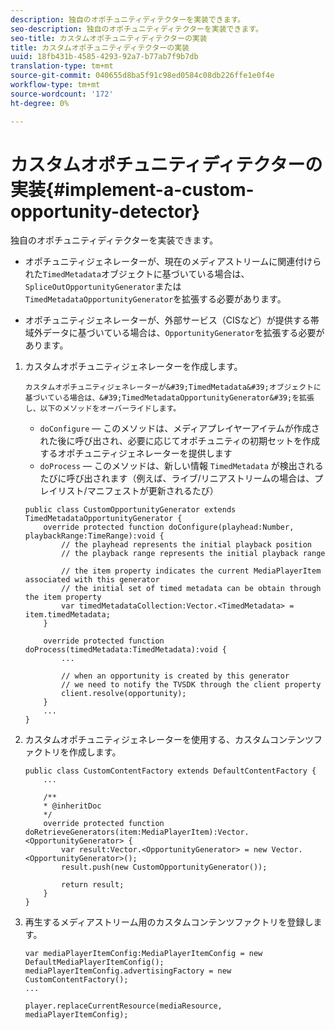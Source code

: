 ```yaml
---
description: 独自のオポチュニティディテクターを実装できます。
seo-description: 独自のオポチュニティディテクターを実装できます。
seo-title: カスタムオポチュニティディテクターの実装
title: カスタムオポチュニティディテクターの実装
uuid: 18fb431b-4585-4293-92a7-b77ab7f9b7db
translation-type: tm+mt
source-git-commit: 040655d8ba5f91c98ed0584c08db226ffe1e0f4e
workflow-type: tm+mt
source-wordcount: '172'
ht-degree: 0%

---
```



# カスタムオポチュニティディテクターの実装{#implement-a-custom-opportunity-detector}

独自のオポチュニティディテクターを実装できます。

* オポチュニティジェネレーターが、現在のメディアストリームに関連付けられた`TimedMetadata`オブジェクトに基づいている場合は、`SpliceOutOpportunityGenerator`または`TimedMetadataOpportunityGenerator`を拡張する必要があります。

* オポチュニティジェネレーターが、外部サービス（CISなど）が提供する帯域外データに基づいている場合は、`OpportunityGenerator`を拡張する必要があります。

1. カスタムオポチュニティジェネレーターを作成します。

       カスタムオポチュニティジェネレーターが&#39;TimedMetadata&#39;オブジェクトに基づいている場合は、&#39;TimedMetadataOpportunityGenerator&#39;を拡張し、以下のメソッドをオーバーライドします。
   
   * `doConfigure`  — このメソッドは、メディアプレイヤーアイテムが作成された後に呼び出され、必要に応じてオポチュニティの初期セットを作成するオポチュニティジェネレーターを提供します
   * `doProcess`  — このメソッドは、新しい情報 `TimedMetadata` が検出されるたびに呼び出されます（例えば、ライブ/リニアストリームの場合は、プレイリスト/マニフェストが更新されるたび）

   ```
   public class CustomOpportunityGenerator extends TimedMetadataOpportunityGenerator { 
       override protected function doConfigure(playhead:Number, playbackRange:TimeRange):void { 
           // the playhead represents the initial playback position 
           // the playback range represents the initial playback range 
   
           // the item property indicates the current MediaPlayerItem associated with this generator 
           // the initial set of timed metadata can be obtain through the item property 
           var timedMetadataCollection:Vector.<TimedMetadata> = item.timedMetadata; 
       } 
   
       override protected function doProcess(timedMetadata:TimedMetadata):void { 
           ... 
   
           // when an opportunity is created by this generator 
           // we need to notify the TVSDK through the client property 
           client.resolve(opportunity); 
       }  
       ... 
   }
   ```

1. カスタムオポチュニティジェネレーターを使用する、カスタムコンテンツファクトリを作成します。

   ```
   public class CustomContentFactory extends DefaultContentFactory { 
       ... 
   
       /** 
       * @inheritDoc 
       */ 
       override protected function doRetrieveGenerators(item:MediaPlayerItem):Vector.<OpportunityGenerator> { 
           var result:Vector.<OpportunityGenerator> = new Vector.<OpportunityGenerator>(); 
           result.push(new CustomOpportunityGenerator()); 
   
           return result; 
       } 
   }
   ```

1. 再生するメディアストリーム用のカスタムコンテンツファクトリを登録します。

   ```
   var mediaPlayerItemConfig:MediaPlayerItemConfig = new DefaultMediaPlayerItemConfig(); 
   mediaPlayerItemConfig.advertisingFactory = new CustomContentFactory(); 
   ... 
   
   player.replaceCurrentResource(mediaResource, mediaPlayerItemConfig);
   ```

